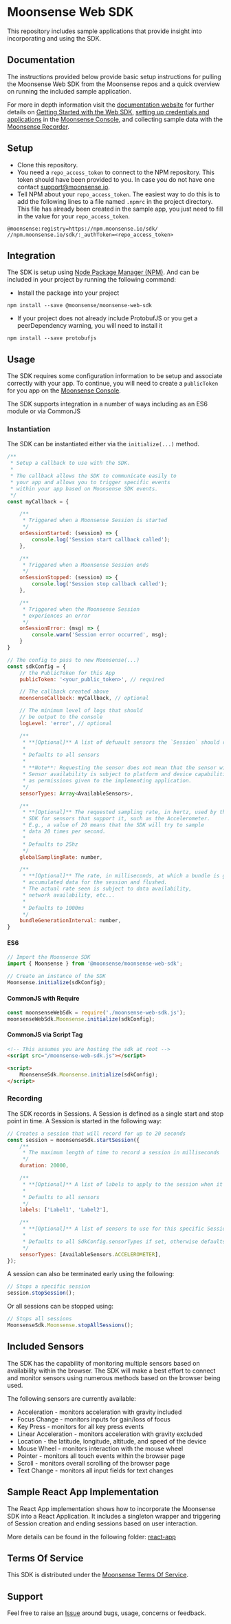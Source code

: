 # Moonsense Web SDK

This repository includes sample applications that provide insight into incorporating and using the SDK.

## Documentation

The instructions provided below provide basic setup instructions for pulling the Moonsense Web SDK from the Moonsense repos and a quick overview on running the included sample application. 

For more in depth information visit the [documentation website](https://docs.moonsense.io/) for further details on [Getting Started with the Web SDK](https://docs.moonsense.io/articles/sdk/getting-started-sdk/web), [setting up credentials and applications](https://docs.moonsense.io/articles/console/getting-started) in the [Moonsense Console](https://console.moonsense.cloud/), and collecting sample data with the [Moonsense Recorder](https://docs.moonsense.io/articles/recorder/getting-started).

## Setup
- Clone this repository.
- You need a `repo_access_token` to connect to the NPM repository. This token should have been provided to you. In case you do not have one contact [support@moonsense.io](mailto:support@moonsense.io).
- Tell NPM about your `repo_access_token`. The easiest way to do this is to add the following lines to a file named `.npmrc` in the project directory. This file has already been created in the sample app, you just need to fill in the value for your `repo_access_token`.

```
@moonsense:registry=https://npm.moonsense.io/sdk/
//npm.moonsense.io/sdk/:_authToken=<repo_access_token>
```

## Integration

The SDK is setup using [Node Package Manager (NPM)](https://docs.npmjs.com/about-npm). And can be included in your project by running the following command:

- Install the package into your project
```
npm install --save @moonsense/moonsense-web-sdk
```

- If your project does not already include ProtobufJS or you get a peerDependency warning, you will need to install it
```
npm install --save protobufjs
```

## Usage

The SDK requires some configuration information to be setup and associate correctly with your app. To continue, you will need to create a `publicToken` for you app on the [Moonsense Console](https://console.moonsense.cloud/).

The SDK supports integration in a number of ways including as an ES6 module or via CommonJS

### Instantiation

The SDK can be instantiated either via the `initialize(...)` method.

```javascript
/** 
 * Setup a callback to use with the SDK.
 * 
 * The callback allows the SDK to communicate easily to
 * your app and allows you to trigger specific events 
 * within your app based on Moonsense SDK events.
 */
const myCallback = {

    /**
     * Triggered when a Moonsense Session is started
     */
    onSessionStarted: (session) => {
        console.log('Session start callback called');
    },

    /**
     * Triggered when a Moonsense Session ends
     */
    onSessionStopped: (session) => {
        console.log('Session stop callback called');
    },

    /**
     * Triggered when the Moonsense Session
     * experiences an error
     */
    onSessionError: (msg) => {
        console.warn('Session error occurred', msg);
    }
}

// The config to pass to new Moonsense(...)
const sdkConfig = {
    // the PublicToken for this App
    publicToken: '<your_public_token>', // required

    // The callback created above
    moonsenseCallback: myCallback, // optional

    // The minimum level of logs that should 
    // be output to the console
    logLevel: 'error', // optional

    /**
     * **[Optional]** A list of defuault sensors the `Session` should record.
     * 
     * Defaults to all sensors
     * 
     * **Note**: Requesting the sensor does not mean that the sensor will be recorded.
     * Sensor availability is subject to platform and device capabilities as well
     * as permissions given to the implementing application.
     */
    sensorTypes: Array<AvailableSensors>,

    /**
     * **[Optional]** The requested sampling rate, in hertz, used by the 
     * SDK for sensors that support it, such as the Accelerometer. 
     * E.g., a value of 20 means that the SDK will try to sample 
     * data 20 times per second. 
     * 
     * Defaults to 25hz
     */
    globalSamplingRate: number,

    /**
     * **[Optional]** The rate, in milliseconds, at which a bundle is generated from the
     * accumulated data for the session and flushed.
     * The actual rate seen is subject to data availability, 
     * network availability, etc...
     * 
     * Defaults to 1000ms
     */
    bundleGenerationInterval: number,
}
```

#### ES6

```javascript
// Import the Moonsense SDK
import { Moonsense } from '@moonsense/moonsense-web-sdk';

// Create an instance of the SDK
Moonsense.initialize(sdkConfig);

```

#### CommonJS with Require
```javascript
const moonsenseWebSdk = require('./moonsense-web-sdk.js');
moonsenseWebSdk.Moonsense.initialize(sdkConfig);

```

#### CommonJS via Script Tag
```html
<!-- This assumes you are hosting the sdk at root -->
<script src="/moonsense-web-sdk.js"></script>

<script>
    MoonsenseSdk.Moonsense.initialize(sdkConfig);
</script>
```

### Recording

The SDK records in Sessions. A Session is defined as a single start and stop point in time. A Session is started in the following way:

```javascript
// Creates a session that will record for up to 20 seconds
const session = moonsenseSdk.startSession({
    /**
     * The maximum length of time to record a session in milliseconds
     */
    duration: 20000,

    /**
     * **[Optional]** A list of labels to apply to the session when it's created.
     * 
     * Defaults to all sensors
     */
    labels: ['Label1', 'Label2'],

    /**
     * **[Optional]** A list of sensors to use for this specific Session.
     * 
     * Defaults to all SdkConfig.sensorTypes if set, otherwise defaults to all sensors
     */
    sensorTypes: [AvailableSensors.ACCELEROMETER],
});
```

A session can also be terminated early using the following:
```javascript
// Stops a specific session
session.stopSession();
```

Or all sessions can be stopped using:
```javascript
// Stops all sessions
MoonsenseSdk.Moonsense.stopAllSessions();
```

## Included Sensors

The SDK has the capability of monitoring multiple sensors based on availability within the browser. The SDK will make a best effort to connect and monitor sensors using numerous methods based on the browser being used. 

The following sensors are currently available:

* Acceleration - monitors acceleration with gravity included
* Focus Change - monitors inputs for gain/loss of focus
* Key Press - monitors for all key press events
* Linear Acceleration - monitors acceleration with gravity excluded
* Location - the latitude, longitude, altitude, and speed of the device
* Mouse Wheel - monitors interaction with the mouse wheel
* Pointer - monitors all touch events within the browser page
* Scroll - monitors overall scrolling of the browser page
* Text Change - monitors all input fields for text changes


## Sample React App Implementation

The React App implementation shows how to incorporate the Moonsense SDK into a React Application. It includes a singleton wrapper and triggering of Session creation and ending sessions based on user interaction.

More details can be found in the following folder: [react-app](react-app)

## Terms Of Service

This SDK is distributed under the [Moonsense Terms Of Service](https://www.moonsense.io/terms-of-service).

## Support

Feel free to raise an [Issue](https://github.com/moonsense/moonsense-web-sdk/issues) around bugs, usage, concerns or feedback.
